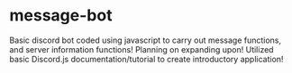 # message-bot

Basic discord bot coded using javascript to carry out message functions, and server information functions! Planning on expanding upon! Utilized basic Discord.js documentation/tutorial to create introductory application!
